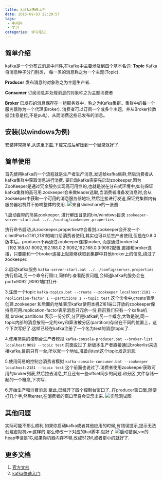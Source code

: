 ```yaml
---
title: kafka快速上手
date: 2015-09-03 22:29:57
tags:
 - 中间件
 - 学习
categories: 学习笔记
---
```


## 简单介绍 ##
kafka是一个分布式消息中间件,在kafka中主要涉及到四个基本名词:
**Topic**
Kafka将消息种子分门别类， 每一类的消息称之为一个主题(Topic).

**Producer**
发布消息的对象称之为主题生产者.

**Consumer**
订阅消息并处理消息的对象称之为主题消费者

**Broker**
已发布的消息保存在一组服务器中，称之为Kafka集群。集群中的每一个服务器称为一个代理(Broker). 消费者可以订阅一个或多个主题，并从Broker拉数据(注意是拉,不是pull,)，从而消费这些已发布的消息。

## 安装(以windows为例) ##
安装非常简单,从这里[下载](http://kafka.apache.org/downloads.html),下载完成后解压到一个目录就好了.

## 简单使用 ##
首先使用kafka的一个流程就是生产者生产消息,发送给kafka集群,然后消费者从kafka集群中获取消息进行消费.
要启动kafka需要先启动zookeeper,因为ZooKeeper是通过冗余服务实现高可用性的,也就是说在分布式环境中,如何保证kafka集群的高可用.zookeeper会来做leader选取,当消费者准备发消息时,会从zookeeper中获取一个可用的消息服务器地址,然后连接进行发送,保证党集群内有服务器宕机并不影响整体的使用.
![来自slideshare的一张图](/images/kafka_transfer.jpg)

1.启动自带的简易zookeeper.
进行解压目录的bin/windows目录
`zookeeper-server-start.bat ../../config/zookeeper.properties`

执行命令启动,从zookeeper.properties中会看到.zookeeper会开发一个clientPort=2181,2181的端口给消费者使用,其实也可以给生产者使用,但是在0.8.0版本后，producer不再通过zookeeper连接broker, 而是通过brokerlist（192.168.0.1:9092,192.168.0.2:9092,192.168.0.3:9092配置,直接和broker连接，只要能和一个broker连接上就能够获取到集群中其他broker上的信息,绕过了zookeeper.

2.启动kafka服务
`kafka-server-start.bat ../../config/server.properties` 执行启动,另一个命令行窗口,同样的.查看配置问题,会知道kafka的服务会在port=9092 ,9092端口打开.

3.注册一个topic
 `kafka-topics.bat --create --zookeeper localhost:2181 --replication-factor 1 --partitions 1 --topic test`
 这个命令中,create表示创建.zookeeper 和后面的地址表示kafka使用本机2181端口开放的zookeeper保持高可用.replication-factor表示消息只冗余一份,目前我们只有一个kafka机器,broker,partitions 表示一份分区,分区是kafka的另一个概念,大致是说,同一topic内部的消息按照一定的key和算法被分区(partition)存储在不同的位置上，这个下次写好了.这样已经在kafka注册了一个名为test的消息topic了.

4.使用简易的控制台生产者模拟
`kafka-console-producer.bat --broker-list localhost:9092 --topic test`
前面说过了.新版本生产者直接通过brokerlist来连接kafka,目前只有一台,所以就一个地址,准备向test这个topic发送消息.

5.使用简易的控制台消费者模拟
`kafka-console-consumer.bat --zookeeper localhost:2181 --topic test`
这个前面也说过了.消费者使用zookeeper获取可用的broker列表,然后拉去消息,并且还有一些offset同步的问题.和分区,文件存储一起的一个概念,下次写.

6.开始生产和消费消息
至此,已经开了四个控制台窗口了..在producer窗口里,随便打几个字,然后enter,在消费者的窗口里将会显示出来.
![实际测试图](/images/kafka_demo.jpg)

## 其他问题 ##
实际可能不那么顺利,如果你启动kafka或者其他应用的时候,有错误提示,提示无法创建虚拟机vm这样的.那么修改一下对应的bat脚本.就好了
![启动错误](/images/kafka_start_error.jpg),vm的heap申请是1G,如果你机器内存不够,改成512M,或者更小的就好了.

## 更多文档 ##
1. [官方文档](http://kafka.apache.org/documentation.html)
2. [kafka快速入门](http://colobu.com/2014/08/06/kafka-quickstart)
